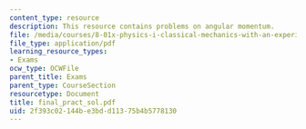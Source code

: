 ```yaml
---
content_type: resource
description: This resource contains problems on angular momentum.
file: /media/courses/8-01x-physics-i-classical-mechanics-with-an-experimental-focus-fall-2002/2f393c02144be3bdd11375b4b5778130_final_pract_sol.pdf
file_type: application/pdf
learning_resource_types:
- Exams
ocw_type: OCWFile
parent_title: Exams
parent_type: CourseSection
resourcetype: Document
title: final_pract_sol.pdf
uid: 2f393c02-144b-e3bd-d113-75b4b5778130
---
```

